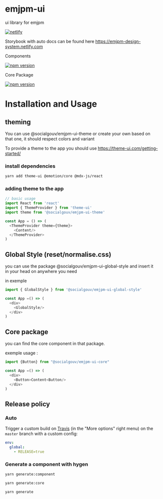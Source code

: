 # emjpm-ui
ui library for emjpm

[![netlify](https://www.netlify.com/img/global/badges/netlify-color-accent.svg)](https://www.netlify.com/)

Storybook with auto docs can be found here https://emjpm-design-system.netlify.com

Components

[![npm version](https://badge.fury.io/js/%40socialgouv%2Femjpm-ui-components.svg)](https://badge.fury.io/js/%40socialgouv%2Femjpm-ui-components)

Core Package

[![npm version](https://badge.fury.io/js/%40socialgouv%2Femjpm-ui-core.svg)](https://badge.fury.io/js/%40socialgouv%2Femjpm-ui-core)

# Installation and Usage

## theming

You can use @socialgouv/emjpm-ui-theme or create your own based on that one, it should respect colors and variant 

To provide a theme to the app you should use https://theme-ui.com/getting-started/

### install dependencies
```zsh
yarn add theme-ui @emotion/core @mdx-js/react
```

### adding theme to the app
```javascript
// basic usage
import React from 'react'
import { ThemeProvider } from 'theme-ui'
import theme from '@socialgouv/emjpm-ui-theme'

const App = () => (
  <ThemeProvider theme={theme}>
    <Content/>
  </ThemeProvider>
)
```

## Global Style (reset/normalise.css)

you can use the package @socialgouv/emjpm-ui-global-style and insert it in your head on anywhere you need

in exemple 

```javascript
import { GlobalStyle } from '@socialgouv/emjpm-ui-global-style'

const App =() => (
  <div>
    <GlobalStyle/>
  </div>
)
```

## Core package

you can find the core component in that package.

exemple usage : 

```javascript
import {Button} from "@socialgouv/emjpm-ui-core"

const App =() => (
  <div>
    <Button>Content<Button/>
  </div>
)
```

## Release policy

### Auto

Trigger a custom build on [Travis](https://travis-ci.com/SocialGouv/emjpm-ui) (in the "More options" right menu) on the `master` branch with a custom config:

```yml
env:
  global:
    - RELEASE=true
```

### Generate a component with hygen

```zsh
yarn generate:component
```

```zsh
yarn generate:core
```

```zsh
yarn generate
```
